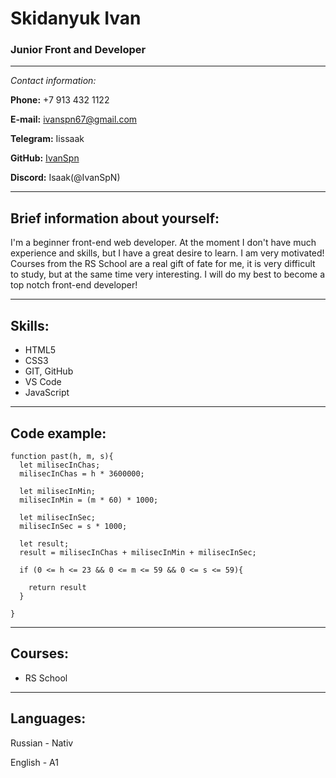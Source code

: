 # **Skidanyuk Ivan**

### Junior Front and Developer

---

_Contact information:_

**Phone:** +7 913 432 1122

**E-mail:** ivanspn67@gmail.com

**Telegram:** Iissaak

**GitHub:** [IvanSpn](https://github.com/IvanSpN)

**Discord:** Isaak(@IvanSpN)

---

## Brief information about yourself:

I'm a beginner front-end web developer. At the moment I don't have much experience and skills, but I have a great desire to learn. I am very motivated! Courses from the RS School are a real gift of fate for me, it is very difficult to study, but at the same time very interesting. I will do my best to become a top notch front-end developer!

---

## Skills:

- HTML5
- CSS3
- GIT, GitHub
- VS Code
- JavaScript

---

## Code example:

```
function past(h, m, s){
  let milisecInChas;
  milisecInChas = h * 3600000;

  let milisecInMin;
  milisecInMin = (m * 60) * 1000;

  let milisecInSec;
  milisecInSec = s * 1000;

  let result;
  result = milisecInChas + milisecInMin + milisecInSec;

  if (0 <= h <= 23 && 0 <= m <= 59 && 0 <= s <= 59){

    return result
  }

}
```

---

## Courses:

- RS School

---

## Languages:

Russian - Nativ

English - A1 
